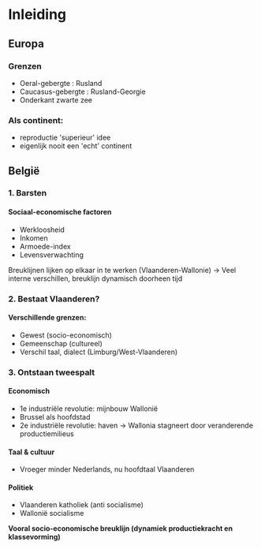 # Inleiding

## Europa
### Grenzen
- Oeral-gebergte : Rusland
- Caucasus-gebergte : Rusland-Georgie
- Onderkant zwarte zee
### Als continent: 
- reproductie 'superieur' idee
- eigenlijk nooit een 'echt' continent

## België

### 1. Barsten

#### Sociaal-economische factoren
- Werkloosheid
- Inkomen
- Armoede-index
- Levensverwachting

Breuklijnen lijken op elkaar in te werken (Vlaanderen-Wallonie)
-> Veel interne verschillen, breuklijn dynamisch doorheen tijd

### 2. Bestaat Vlaanderen?

#### Verschillende grenzen:
- Gewest (socio-economisch)
- Gemeenschap (cultureel)
- Verschil taal, dialect (Limburg/West-Vlaanderen)

### 3. Ontstaan tweespalt
#### Economisch
- 1e industriële revolutie: mijnbouw Wallonië
- Brussel als hoofdstad
- 2e industriële revolutie: haven
-> Wallonia stagneert door veranderende productiemilieus
#### Taal & cultuur
- Vroeger minder Nederlands, nu hoofdtaal Vlaanderen
#### Politiek
- Vlaanderen katholiek (anti socialisme)
- Wallonië socialisme

**Vooral socio-economische breuklijn (dynamiek productiekracht   en klassevorming)**

